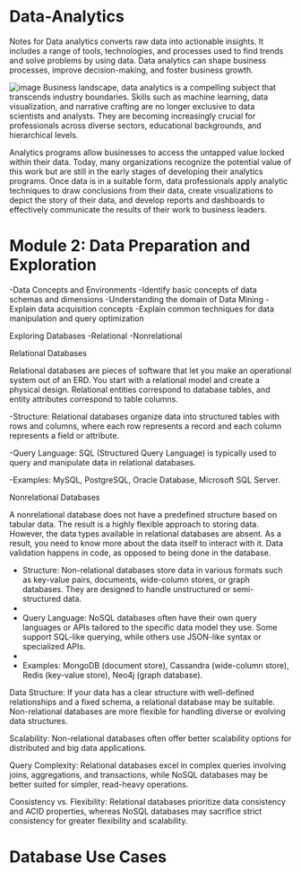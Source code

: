 # Data-Analytics
Notes for Data analytics converts raw data into actionable insights. It includes a range of tools, technologies, and processes used to find trends and solve problems by using data. Data analytics can shape business processes, improve decision-making, and foster business growth.

![image](https://github.com/Siphamandl-tech/Data-Analytics/assets/131585011/d8d2c0cc-b44f-423a-8710-d62c12657107)
Business landscape, data analytics is a compelling subject that transcends industry boundaries. Skills such as machine learning, data visualization, and narrative crafting are no longer exclusive to data scientists and analysts. They are becoming increasingly crucial for professionals across diverse sectors, educational backgrounds, and hierarchical levels.

Analytics programs allow businesses to access the untapped value locked within their data. Today, many organizations recognize the potential value of this work but are still in the early stages of developing their analytics programs.
Once data is in a suitable form, data professionals apply analytic techniques to draw conclusions from their data, create visualizations to depict the story of their data, and develop reports and dashboards to effectively communicate the results of their work to business leaders.

# Module 2: Data Preparation and Exploration
-Data Concepts and Environments
-Identify basic concepts of data schemas and dimensions
-Understanding the domain of Data Mining
-Explain data acquisition concepts
-Explain common techniques for data manipulation and query optimization

Exploring Databases
-Relational
-Nonrelational

Relational Databases

Relational databases are pieces of software that let you make an operational system out of an ERD. You start with a relational model and create a physical design. Relational entities correspond to database tables, and entity attributes correspond to table columns.

-Structure: Relational databases organize data into structured tables with rows and columns, where each row represents a record and each column represents a field or attribute.

-Query Language: SQL (Structured Query Language) is typically used to query and manipulate data in relational databases.

-Examples: MySQL, PostgreSQL, Oracle Database, Microsoft SQL Server.


Nonrelational Databases

A nonrelational database does not have a predefined structure based on tabular data. The result is a highly flexible approach to storing data. However, the data types available in relational databases are absent. As a result, you need to know more about the data itself to interact with it. Data validation happens in code, as opposed to being done in the database.

- Structure: Non-relational databases store data in various formats such as key-value pairs, documents, wide-column stores, or graph databases. They are designed to handle unstructured or semi-structured data.
- 
- Query Language: NoSQL databases often have their own query languages or APIs tailored to the specific data model they use. Some support SQL-like querying, while others use JSON-like syntax or specialized APIs.
- 
- Examples: MongoDB (document store), Cassandra (wide-column store), Redis (key-value store), Neo4j (graph database).

Data Structure:
If your data has a clear structure with well-defined relationships and a fixed schema, a relational database may be suitable. Non-relational databases are more flexible for handling diverse or evolving data structures.

Scalability:
Non-relational databases often offer better scalability options for distributed and big data applications.

Query Complexity:
Relational databases excel in complex queries involving joins, aggregations, and transactions, while NoSQL databases may be better suited for simpler, read-heavy operations.

Consistency vs. Flexibility:
Relational databases prioritize data consistency and ACID properties, whereas NoSQL databases may sacrifice strict consistency for greater flexibility and scalability.

# Database Use Cases








